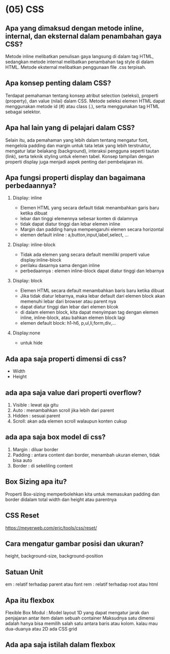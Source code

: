 # (05) CSS

## Apa yang dimaksud dengan metode inline, internal, dan eksternal dalam penambahan gaya CSS?

Metode inline melibatkan penulisan gaya langsung di dalam tag HTML, sedangkan metode internal melibatkan penambahan tag style di dalam HTML. Metode eksternal melibatkan penggunaan file .css terpisah.

## Apa konsep penting dalam CSS?

Terdapat pemahaman tentang konsep atribut selection (seleksi), properti (property), dan value (nilai) dalam CSS. Metode seleksi elemen HTML dapat menggunakan metode id (#) atau class (.), serta menggunakan tag HTML sebagai selektor.

## Apa hal lain yang di pelajari dalam CSS?

Selain itu, ada pemahaman yang lebih dalam tentang mengatur font, mengelola padding dan margin untuk tata letak yang lebih terstruktur, mengatur latar belakang (background), interaksi pengguna seperti tautan (link), serta teknik styling untuk elemen tabel. Konsep tampilan dengan properti display juga menjadi aspek penting dari pembelajaran ini.

## Apa fungsi properti display dan bagaimana perbedaannya?

1. Display: inline

   - Elemen HTML yang secara default tidak menambahkan garis baru ketika dibuat
   - lebar dan tinggi elemennya sebesar konten di dalamnya
   - tidak dapat diatur tinggi dan lebar elemen inline
   - Margin dan padding hanya mempengaruhi elemen secara horizontal
   - elemen default inline : a,button,input,label,select, ...

2. Display: inline-block

   - Tidak ada elemen yang secara default memiliki properti value display:inline-block
   - perilaku dasarnya sama dengan inline
   - perbedaannya : elemen inline-block dapat diatur tinggi dan lebarnya

3. Display: block

   - Elemen HTML secara default menambahkan baris baru ketika dibuat
   - Jika tidak diatur lebarnya, maka lebar default dari elemen block akan memenuhi lebar dari browser atau parent nya
   - dapat diatur tinggi dan lebar dari elemen blcok
   - di dalam elemen block, kita dapat menyimpan tag dengan elemen inline, inline-block, atau bahkan elemen block lagi
   - elemen default block: h1-h6, p,ul,li,form,div,...

4. Display:none
   - untuk hide

## Ada apa saja properti dimensi di css?

- Width
- Height

## ada apa saja value dari properti overflow?

1. Visible : lewat aja gitu
2. Auto : menambahkan scroll jika lebih dari parent
3. Hidden : sesuai parent
4. Scroll: akan ada elemen scroll walaupun konten cukup

## ada apa saja box model di css?

1. Margin : diluar border
2. Padding : antara content dan border, menambah ukuran elemen, tidak bisa auto
3. Border : di sekeliling content

## Box Sizing apa itu?

Properti Box-sizing memperbolehkan kita untuk memasukan padding dan border didalam total width dan height atau parentnya

## CSS Reset

https://meyerweb.com/eric/tools/css/reset/

## Cara mengatur gambar posisi dan ukuran?

height, background-size, background-position

## Satuan Unit

em : relatif terhadap parent atau font
rem : relatif terhadap root atau html


## Apa itu flexbox
Flexible Box Modul : Model layout 1D yang dapat mengatur jarak dan penjajaran antar item  dalam sebuah container
Maksudnya satu dimensi adalah hanya bisa memilih salah satu antara baris atau kolom. kalau mau dua-duanya atau 2D ada CSS grid

## Ada apa saja istilah dalam flexbox


